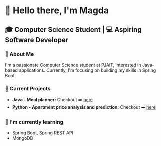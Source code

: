 # 👋 Hello there, I'm Magda

## 🎓 Computer Science Student | 💻 Aspiring Software Developer

### 🚀 About Me
I'm a passionate Computer Science student at PJAIT, interested in Java-based applications. Currently, I'm focusing on building my skills in Spring Boot.

### 🔭 Current Projects
- **Java - Meal planner:** Checkout ➡️ [here](https://github.com/rojxk/meal-planner-spring-boot)
- **Python - Apartment price analysis and prediction:** Checkout ➡️ [here](https://github.com/rojxk/warsaw-apartment-price-prediction)

### 🌱 I'm currently learning
- Spring Boot, Spring REST API
- MongoDB 

